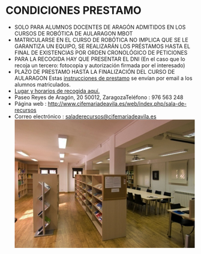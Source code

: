 # CONDICIONES PRESTAMO

* SOLO PARA ALUMNOS DOCENTES DE ARAGÓN ADMITIDOS EN LOS CURSOS DE ROBÓTICA DE AULARAGON MBOT
* MATRICULARSE EN EL CURSO DE ROBÓTICA NO IMPLICA QUE SE LE GARANTIZA UN EQUIPO, SE REALIZARÁN LOS PRÉSTAMOS HASTA EL FINAL DE EXISTENCIAS POR ORDEN CRONOLÓGICO DE PETICIONES
* PARA LA RECOGIDA HAY QUE PRESENTAR EL DNI (En el caso que lo recoja un tercero: fotocopia y autorización firmada por el interesado)
* PLAZO DE PRESTAMO HASTA LA FINALIZACIÓN DEL CURSO DE AULARAGON
Estas [instrucciones de prestamo](https://docs.google.com/document/d/10dnpt2OpTOtBoETvh10pnnuIibaOkaS13HTXrSmchPc/edit?usp=sharing) se envían por email a los alumnos matriculados. 
* [Lugar y horarios de recogida aquí.](http://www.cifemariadeavila.es/web/index.php/sala-de-recursos/informacion-general)
 * Paseo Reyes de Aragón, 20 50012, ZaragozaTeléfono : 976 563 248
 * Página web : http://www.cifemariadeavila.es/web/index.php/sala-de-recursos
 * Correo electrónico : saladerecursos@cifemariadeavila.es
![](/assets/RECURSOS.png)